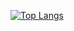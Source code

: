 [![Top Langs](https://github-readme-stats.vercel.app/api/top-langs/?username={konjikicity}
)](https://github.com/anuraghazra/github-readme-stats)
